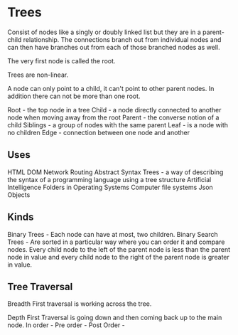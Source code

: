 # Trees

Consist of nodes like a singly or doubly linked list but they are in a parent-child relationship. The connections branch out from individual nodes and can then have branches out from each of those branched nodes as well.

The very first node is called the root.

Trees are non-linear.

A node can only point to a child, it can't point to other parent nodes. In addition there can not be more than one root.

Root - the top node in a tree
Child - a node directly connected to another node when moving away from the root
Parent - the converse notion of a child
Siblings - a group of nodes with the same parent
Leaf - is a node with no children
Edge - connection between one node and another

## Uses

HTML DOM
Network Routing
Abstract Syntax Trees - a way of describing the syntax of a programming language using a tree structure
Artificial Intelligence
Folders in Operating Systems
Computer file systems
Json Objects

## Kinds

Binary Trees - Each node can have at most, two children.
Binary Search Trees - Are sorted in a particular way where you can order it and compare nodes. Every child node to the left of the parent node is less than the parent node in value and every child node to the right of the parent node is greater in value.

## Tree Traversal

Breadth First traversal is working across the tree.

Depth First Traversal is going down and then coming back up to the main node.
    In order -
    Pre order -
    Post Order - 


